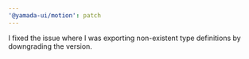 ```yaml
---
'@yamada-ui/motion': patch
---
```


I fixed the issue where I was exporting non-existent type definitions by downgrading the version.
